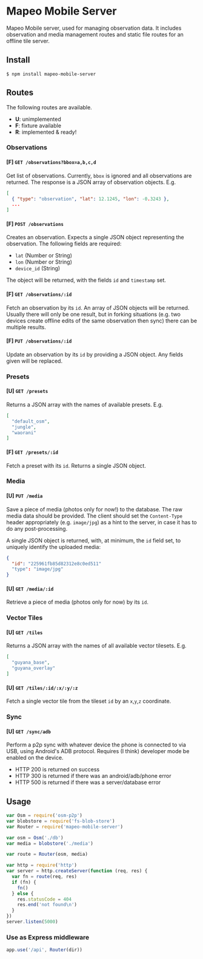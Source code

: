 # Mapeo Mobile Server

Mapeo Mobile server, used for managing observation data. It includes observation
and media management routes and static file routes for an offline tile server.

## Install

```
$ npm install mapeo-mobile-server
```

## Routes

The following routes are available.

- **U**: unimplemented
- **F**: fixture available
- **R**: implemented & ready!

### Observations

#### [F] `GET /observations?bbox=a,b,c,d`

Get list of observations. Currently, `bbox` is ignored and all observations are
returned. The response is a JSON array of observation objects. E.g.

```json
[
  { "type": "observation", "lat": 12.1245, "lon": -0.3243 },
  ...
]
```

#### [F] `POST /observations`

Creates an observation. Expects a single JSON object representing the
observation. The following fields are required:

- `lat` (Number or String)
- `lon` (Number or String)
- `device_id` (String)

The object will be returned, with the fields `id` and `timestamp` set.

#### [F] `GET /observations/:id`

Fetch an observation by its `id`. An array of JSON objects will be returned.
Usually there will only be one result, but in forking situations (e.g. two
devices create offline edits of the same observation then sync) there can be
multiple results.

#### [F] `PUT /observations/:id`

Update an observation by its `id` by providing a JSON object. Any fields given
will be replaced.

### Presets

#### [U] `GET /presets`

Returns a JSON array with the names of available presets. E.g.

```json
[
  "default_osm",
  "jungle",
  "waorani"
]
```

#### [F] `GET /presets/:id`

Fetch a preset with its `id`. Returns a single JSON object.

### Media

#### [U] `PUT /media`

Save a piece of media (photos only for now!) to the database. The raw media data
should be provided. The client should set the `Content-Type` header
appropriately (e.g. `image/jpg`) as a hint to the server, in case it has to do
any post-processing.

A single JSON object is returned, with, at minimum, the `id` field set, to
uniquely identify the uploaded media:

```json
{
  "id": "225961fb85d82312e8c0ed511"
  "type": "image/jpg"
}
```

#### [U] `GET /media/:id`

Retrieve a piece of media (photos only for now) by its `id`.

### Vector Tiles

#### [U] `GET /tiles`

Returns a JSON array with the names of all available vector tilesets. E.g.

```json
[
  "guyana_base",
  "guyana_overlay"
]
```

#### [U] `GET /tiles/:id/:x/:y/:z`

Fetch a single vector tile from the tileset `id` by an `x`,`y`,`z` coordinate.

### Sync

#### [U] `GET /sync/adb`

Perform a p2p sync with whatever device the phone is connected to via USB, using
Android's ADB protocol. Requires (I think) developer mode be enabled on the
device.

- HTTP 200 is returned on success
- HTTP 300 is returned if there was an android/adb/phone error
- HTTP 500 is returned if there was a server/database error

## Usage

```js
var Osm = require('osm-p2p')
var blobstore = require('fs-blob-store')
var Router = require('mapeo-mobile-server')

var osm = Osm('./db')
var media = blobstore('./media')

var route = Router(osm, media)

var http = require('http')
var server = http.createServer(function (req, res) {
  var fn = route(req, res)
  if (fn) {
    fn()
  } else {
    res.statusCode = 404
    res.end('not found\n')
  }
})
server.listen(5000)
```

### Use as Express middleware

```js
app.use('/api', Router(dir))
```
